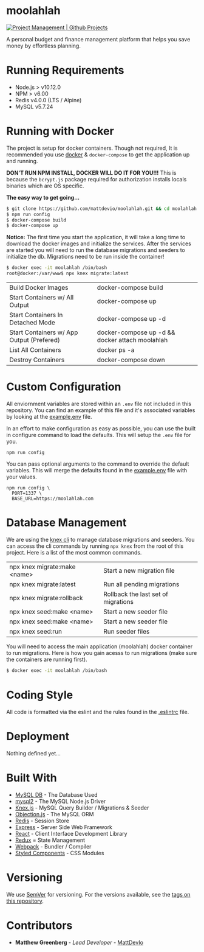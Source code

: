 moolahlah
=========

[![Project Management | Github Projects](https://img.shields.io/badge/pm-github-orange.svg)](https://github.com/mattdevio/moolahlah/projects/3)

A personal budget and finance management platform that helps you save money by effortless planning.

Running Requirements
====================

+ Node.js > v10.12.0
+ NPM > v6.00
+ Redis v4.0.0 (LTS / Alpine)
+ MySQL v5.7.24

Running with Docker
===================

The project is setup for docker containers. Though not required, It is recommended you use [docker](https://www.docker.com) & `docker-compose` to get the application up and running.

**DON'T RUN NPM INSTALL, DOCKER WILL DO IT FOR YOU!!!**
This is because the `bcrypt.js` package required for authorization installs locals binaries which are OS specific.

**The easy way to get going...**

```bash
$ git clone https://github.com/mattdevio/moolahlah.git && cd moolahlah
$ npm run config
$ docker-compose build
$ docker-compose up
```

**Notice:** The first time you start the application, it will take a long time to download the docker images and initialize the services. After the services are started you will need to run the database migrations and seeders to initialize the db. Migrations need to be run inside the container!

```bash
$ docker exec -it moolahlah /bin/bash
root@docker:/var/www$ npx knex migrate:latest
```

<table>
  <tr>
    <td>Build Docker Images</td>
    <td>docker-compose build</td>
  </tr>
  <tr>
    <td>Start Containers w/ All Output</td>
    <td>docker-compose up</td>
  </tr>
  <tr>
    <td>Start Containers In Detached Mode</td>
    <td>docker-compose up -d</td>
  </tr>
  <tr>
    <td>Start Containers w/ App Output (Prefered)</td>
    <td>docker-compose up -d && docker attach moolahlah</td>
  </tr>
  <tr>
    <td>List All Containers</td>
    <td>docker ps -a</td>
  </tr>
  <tr>
    <td>Destroy Containers</td>
    <td>docker-compose down</td>
  </tr>
</table>

Custom Configuration
====================

All enviornment variables are stored within an `.env` file not included in this repository. You can find an example of this file and it's associated variables by looking at the [example.env](/example.env) file.

In an effort to make configuration as easy as possible, you can use the built in configure command to load the defaults. This will setup the `.env` file for you.

```
npm run config
```

You can pass optional arguments to the command to override the default variables. This will merge the defaults found in the [example.env](/example.env) file with your values.

```
npm run config \
  PORT=1337 \
  BASE_URL=https://moolahlah.com
```

Database Management
===================

We are using the [knex cli](https://knexjs.org/#Migrations-CLI) to manage database migrations and seeders. You can access the cli commands by running `npx knex` from the root of this project. Here is a list of the most common commands.

<table>
  <tr>
    <td>npx knex migrate:make &lt;name&gt;</td>
    <td>Start a new migration file</td>
  </tr>
  <tr>
    <td>npx knex migrate:latest</td>
    <td>Run all pending migrations</td>
  </tr>
  <tr>
    <td>npx knex migrate:rollback</td>
    <td>Rollback the last set of migrations</td>
  </tr>
  <tr>
    <td>npx knex seed:make &lt;name&gt;</td>
    <td>Start a new seeder file</td>
  </tr>
  <tr>
    <td>npx knex seed:make &lt;name&gt;</td>
    <td>Start a new seeder file</td>
  </tr>
  <tr>
    <td>npx knex seed:run</td>
    <td>Run seeder files</td>
  </tr>
</table>

You will need to access the main application (moolahlah) docker container to run migrations. Here is how you gain acesss to run migrations (make sure the containers are running first).

```bash
$ docker exec -it moolahlah /bin/bash
```

Coding Style
============

All code is formatted via the eslint and the rules found in the [.eslintrc](/.eslintrc.js) file.

Deployment
==========

Nothing defined yet...

Built With
==========

* [MySQL DB](https://dev.mysql.com/doc/) - The Database Used
* [mysql2](https://www.npmjs.com/package/mysql2) - The MySQL Node.js Driver
* [Knex.js](https://knexjs.org/) - MySQL Query Builder / Migrations & Seeder
* [Objection.js](https://vincit.github.io/objection.js/) - The MySQL ORM
* [Redis](https://redis.io/) - Session Store
* [Express](https://expressjs.com/en/4x/api.html) - Server Side Web Framework
* [React](https://reactjs.org/docs/) - Client Interface Development Library
* [Redux](https://redux.js.org/) = State Management
* [Webpack](https://webpack.js.org/concepts/) - Bundler / Compiler
* [Styled Components](https://www.styled-components.com/docs/basics) - CSS Modules

Versioning
==========

We use [SemVer](http://semver.org/) for versioning. For the versions available, see the [tags on this repository](https://github.com/your/project/tags).

Contributors
============

* **Matthew Greenberg** - *Lead Developer* - [MattDevIo](https://github.com/mattdevio)
